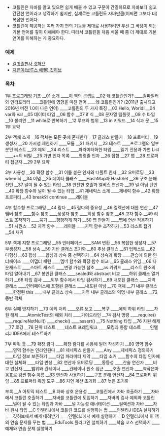 * 코틀린은 자바를 알고 있으면 쉽게 배울 수 있고 구문이 간결하므로 자바보다 쉽고 간단한 언어라고 생각하기 쉽지만, 실제로는 코틀린도 자바만큼(어쩌면 그보다 더) 복잡한 언어다.
* 코틀린이 제공하는 여러 가지 편의 기능을 제대로 사용하려면 우선 그 바탕이 되는 기본 언어를 깊이 이해해야 한다. 따라서 코틀린을 처음 배울 때 좀 더 제대로 기본 언어를 이해하는 게 중요하다.

### 예제
* [길벗출판사 깃허브](https://github.com/gilbutITbook/080301)
* [지은이(브루스 에켈) 깃허브](https://github.com/BruceEckel/AtomicKotlinExamples)

### 목차
1부 프로그래밍 기초
__01 소개
____이 책의 콘셉트
__02 왜 코틀린인가?
____컴파일러와 인터프리터
____코틀린에 영향을 미친 언어
____왜 코틀린인가? (2011년 출시되고 2016년 버전 1.0이 나온 언어)
____코틀린의 두 가지 특징
__03 Hello, World!
__04 var와 val
__05 데이터 타입
__06 함수
__07 if 식
__08 문자열 템플릿
__09 수 타입
__10 불리언
__11 while로 반복하기
__12 루프와 범위
__13 in 키워드
__14 식과 문
__15 1부 요약

2부 객체 소개
__16 객체는 모든 곳에 존재한다
__17 클래스 만들기
__18 프로퍼티
__19 생성자
__20 가시성 제한하기
____모듈
__21 패키지
__22 테스트
____프로그램의 일부분인 테스트
__23 예외
__24 리스트
____파라미터화한 타입
____읽기 전용과 가변 List
____+=의 비밀
__25 가변 인자 목록
____명령줄 인자
__26 집합
__27 맵
__28 프로퍼티 접근자
__29 2부 요약

3부 사용성
__30 확장 함수
__31 이름 붙은 인자와 디폴트 인자
__32 오버로딩
__33 when 식
__34 이넘
__35 데이터 클래스
____HashMap과 HashSet
__36 구조 분해 선언
__37 널이 될 수 있는 타입
__38 안전한 호출과 엘비스 연산자
__39 널 아님 단언
__40 확장 함수와 널이 될 수 있는 타입
__41 제네릭스 소개
____제네릭 함수
__42 확장 프로퍼티
__43 break와 continue
____레이블

4부 함수형 프로그래밍
__44 람다
__45 람다의 중요성
__46 컬렉션에 대한 연산
__47 멤버 참조
____함수 참조
____생성자 참조
____확장 함수 참조
__48 고차 함수
__49 리스트 조작하기
____묶기
____평평하게 하기
__50 맵 만들기
____맵에 연산 적용하기
__51 시퀀스
__52 지역 함수
____레이블
____지역 함수 조작하기
__53 리스트 접기
__54 재귀

5부 객체 지향 프로그래밍
__55 인터페이스
____SAM 변환
__56 복잡한 생성자
__57 부생성자
__58 상속
__59 기반 클래스 초기화
__60 추상 클래스
__61 업캐스트
__62 다형성
__63 합성
____합성과 상속 중 선택하기
__64 상속과 확장
____관습에 의한 인터페이스
____어댑터 패턴
____멤버 함수와 확장 함수 비교
__65 클래스 위임
__66 다운캐스트
____스마트 캐스트
____변경 가능한 참조
____as 키워드
____리스트 원소의 타입 알아내기
__67 봉인된 클래스
____sealed와 abstract 비교
____하위 클래스 열거하기
__68 타입 검사
____외부 함수에서 타입 검사하기
__69 내포된 클래스
____지역 클래스
____인터페이스에 포함된 클래스
____내포된 이넘
__70 객체
__71 내부 클래스
____한정된 this
____내부 클래스 상속
____지역 내부 클래스와 익명 내부 클래스
__72 동반 객체

6부 실패 방지하기
__73 예외 처리
____오류 보고
____복구
____예외 하위 타입
____자원 해제
____AtomicTest의 예외 처리
____가이드라인
__74 검사 명령
____require()
____requireNotNull()
____check()
____assert()
__75 Nothing 타입
__76 자원 해제
__77 로깅
__78 단위 테스트
____테스트 프레임워크
____모킹과 통합 테스트
____인텔리J IDEA에서 테스트하기

7부 파워 툴
__79 확장 람다
____확장 람다를 사용해 빌더 작성하기
__80 영역 함수
____영역 함수는 인라인된다
__81 제네릭스 만들기
____Any
____제네릭스 정의하기
____타입 정보 보존하기
____타입 파라미터 제약
____타입 소거
____함수의 타입 인자에 대한 실체화
____타입 변성
__82 연산자 오버로딩
____동등성
____산술 연산자
____비교 연산자
____범위와 컨테이너
____컨테이너 원소 접근
____호출 연산자
____역작은따옴표로 감싼 함수 이름
__83 연산자 사용하기
____구조 분해 연산자
__84 프로퍼티 위임
__85 프로퍼티 위임 도구
__86 지연 계산 초기화
__87 늦은 초기화

부록
__A 아토믹 테스트
__B 자바 상호 운용성
____코틀린에서 자바 호출하기
____자바에서 코틀린 호출하기
____자바를 코틀린에 도입하기
____자바의 검사 예외와 코틀린
____널이 될 수 있는 타입과 자바
____널 가능성 애너테이션
____컬렉션과 자바
____자바 원시 타입
__C 인텔리J에서 코틀린 코드를 실행하는 법
____인텔리J IDEA 설치하기
____깃허브에서 예제 내려받기
____인텔리J에서 예제 실행하기
__D 인텔리J에서 이 책의 연습 문제를 푸는 법
____EduTools 플러그인 설치하기
____학습 코스 선택하기
____예제와 연습 문제 실행하기